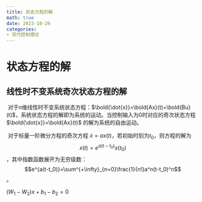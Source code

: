 ```yaml
---
title: 状态方程的解
math: true
date: 2023-10-29
categories:
- 现代控制理论
---
```


# 状态方程的解

## 线性时不变系统奇次状态方程的解

​	对于$n$维线性时不变系统状态方程：$\bold{\dot{x}}=\bold{Ax}(t)+\bold{Bu}(t)$，系统状态方程的解即为系统的运动。当控制输入为$0$时对应的奇次状态方程 $\bold{\dot{x}}=\bold{Ax}(t)$ 的解为系统的自由运动。

​	对于标量一阶微分方程的奇次方程 $\dot{x}=ax(t)$，若初始时刻为$t_0$，则方程的解为$$x(t)=e^{a(t-t_0)}x(t_0)$$，其中指数函数展开为无穷级数：$$e^{a(t-t_0)}=\sum^{+\infty}_{n=0}\frac{1}{n!}a^n(t-t_0)^n$$。



$(W_1−W_2)x+b_1−b_2=0$





